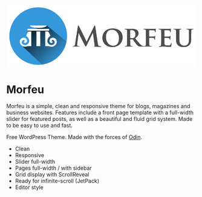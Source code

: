 <img src="assets/images/logo.png">

# Morfeu
Morfeu is a simple, clean and responsive theme for blogs, magazines and business websites. Features include a front page template with a full-width slider for featured posts, as well as a beautiful and fluid grid system. Made to be easy to use and fast.

Free WordPress Theme. Made with the forces of [Odin](http://wpod.in/).

- Clean
- Responsive
- Slider full-width
- Pages full-width / with sidebar
- Grid display with ScrollReveal
- Ready for infinite-scroll (JetPack)
- Editor style